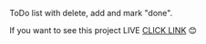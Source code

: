 
ToDo list with delete, add and mark "done".

If you want to see this project LIVE <a href="https://patrycjazadrozna.github.io/todo-list/">CLICK LINK</a> :blush:

